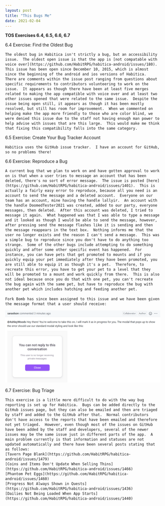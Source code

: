 ```yaml
---
layout: post
title: "This Bugs Me"
date: 2021-02-04
---
```


**TOS Exercises 6.4, 6.5, 6.6, 6.7**

6.4 Exercise: Find the Oldest Bug  

    The oldest bug in Habitica isn't strictly a bug, but an accessibility issue.  The oldest open issue is that the app is [not compatable with voice over](https://github.com/HabitRPG/habitica-android/issues/180).  This issue has been open since December 10, 2015, which is almost since the beginning of the android and ios versions of Habitica.  There are comments within the issue post ranging from questions about specific requirements to contributors volunteering to work on the issue.  It appears as though there have been at least five merges related to making the app compatible with voice over and at least two other issues opened that were related to the same issue.  Despite the issue being open still, it appears as though it has been mostly resolved, but still has room for improvement.  When we commented on helping make the app more friendly to those who are color blind, we were denied this issue due to the staff not having enough man power to help advise with issues that are this large.  This would make me think that fixing this compatibility falls into the same category.  

6.5 Exercise: Create Your Bug Tracker Account  

    Habitica uses the GitHub issue tracker.  I have an account for GitHub, so no problems there!  

6.6 Exercise: Reproduce a Bug  

    A current bug that we plan to work on and have gotten approval to work on is that when a user tries to message an account that has been deleted, there's no sort of error message.  The issue is posted [here](https://github.com/HabitRPG/habitica-android/issues/1401).  This is actually a fairly easy error to reproduce, because all you need is an account to send the message and a deleted account.  Everyone on our team has an account, mine having the handle lallyir.  An account with the handle DoomedTester2021 was created, added to our party, everyone messages, then deleted.  After this account was deleted, I tried to message it again.  What happened was that I was able to type a message and it looked as though I would be able to send the message, however, after pressing send the message flashes like it is sending and then the message reappears in the text box.  Nothing informs me that the user no longer exists and the reason I can't send a message.  This was a simple bug to reproduce since you don't have to do anything too strange.  Some of the other bugs include attempting to do something quickly and after some other specific event has happened.  For instance, you can have pets that get promoted to mounts and if you quickly equip your pet immediately after they have been promoted, you are still able to equip it as though it's a pet.  Therefore, to recreate this error, you have to get your pet to a level that they will be promoted to a mount and work quickly from there.  This is also not ideal because once you do that with one pet, you can't recreate the bug again with the same pet, but have to reproduce the bug with another pet which includes hatching and feeding another pet.

    Fork Bomb has since been assigned to this issue and we have been given the message format that a user should receive:  
![](https://raw.githubusercontent.com/CSCI-462-01-2021/Fork-Bomb/main/assets/images/Pop-up-format.PNG)  

6.7 Exercise: Bug Triage  

    This exercise is a little more difficult to do with the way bug reporting is set up for Habitica.  Bugs can be added directly to the GitHub issues page, but they can also be emailed and then are triaged by staff and added to the GitHub after that.  Normal contributors don't have access to the reports that have been emailed and therefore not yet triaged.  However, even though most of the issues on GitHub have been added by the staff and developers, several of the newer issues may be the same issue just in different parts of the app.  A main problem currently is that information and statuses are not updated automatically and there have been several posts stating that as follows:  
    [Tavern Page Blank](https://github.com/HabitRPG/habitica-android/issues/1479)  
    [Coins and Items Don't Update When Selling Thins](https://github.com/HabitRPG/habitica-android/issues/1466)  
    [Phantom Pet Eggs](https://github.com/HabitRPG/habitica-android/issues/1460)  
    [Progress Not Always Shown in Quests](https://github.com/HabitRPG/habitica-android/issues/1436)  
    [Dailies Not Being Loaded When App Starts](https://github.com/HabitRPG/habitica-android/issues/1440)  
